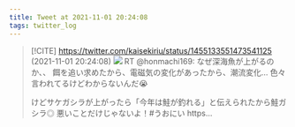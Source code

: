 ```yaml
---
title: Tweet at 2021-11-01 20:24:08
tags: twitter_log
---
```


> [!CITE] https://twitter.com/kaisekiriu/status/1455133551473541125 (2021-11-01 20:24:08)
> ![](https://twitter.com/kaisekiriu/status/1455133551473541125)
> RT @honmachi169: なぜ深海魚が上がるのか、、
> 餌を追い求めたから、電磁気の変化があったから、潮流変化…
> 色々言われてるけどわからないんだ😭
> 
> けどサケガシラが上がったら「今年は鮭が釣れる」と伝えられたから鮭ガシラ◎
> 悪いことだけじゃないよ！#うおにい https…
